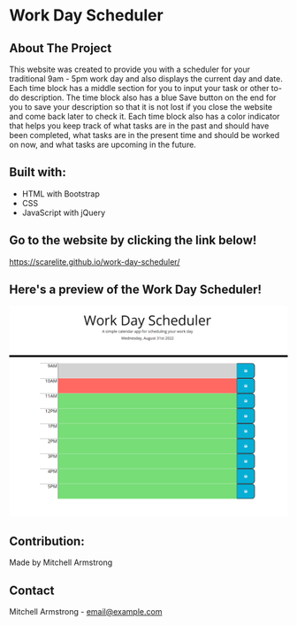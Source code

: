 # Work Day Scheduler

## About The Project
This website was created to provide you with a scheduler for your traditional 9am - 5pm work day and also displays the current day and date. Each time block has a middle section for you to input your task or other to-do description. The time block also has a blue Save button on the end for you to save your description so that it is not lost if you close the website and come back later to check it. Each time block also has a color indicator that helps you keep track of what tasks are in the past and should have been completed, what tasks are in the present time and should be worked on now, and what tasks are upcoming in the future.

## Built with:
- HTML with Bootstrap
- CSS
- JavaScript with jQuery

## Go to the website by clicking the link below!
https://scarelite.github.io/work-day-scheduler/

## Here's a preview of the Work Day Scheduler!
![](assets/images/work-day-scheduler-preview.PNG)

## Contribution:
Made by Mitchell Armstrong

## Contact
Mitchell Armstrong - email@example.com
